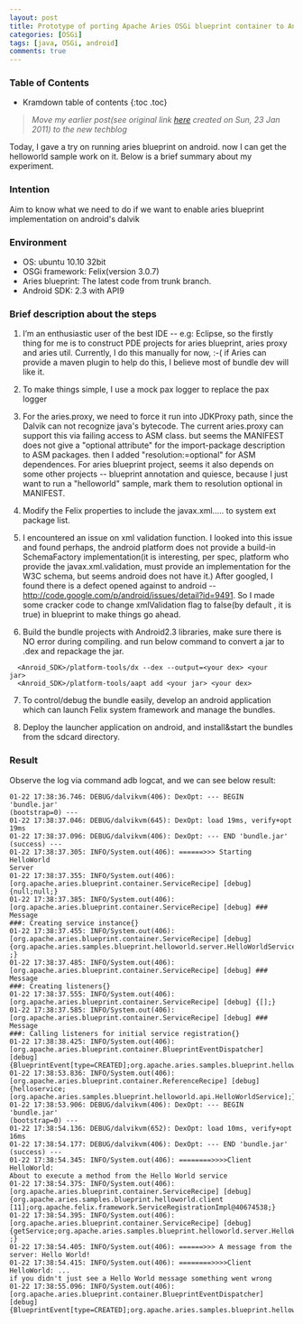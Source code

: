 ```yaml
---
layout: post
title: Prototype of porting Apache Aries OSGi blueprint container to Android 
categories: [OSGi]
tags: [java, OSGi, android]
comments: true
---
```


### Table of Contents

* Kramdown table of contents
{:toc .toc}

> *Move my earlier post(see original link [here](http://mail-archives.apache.org/mod_mbox/aries-dev/201101.mbox/%3CAANLkTi=xEX4OeDE_3MUUFUgvFk31x-f3nX+Ke_JECqJh@mail.gmail.com%3E) created on Sun, 23 Jan 2011) to the new techblog*

Today, I gave a try on running aries blueprint on android. now I can get the
helloworld sample work on it. Below is a brief summary about  my experiment.

### Intention

Aim to know what we need to do if we want to enable aries blueprint
implementation on android's dalvik

### Environment

- OS: ubuntu 10.10 32bit
- OSGi framework: Felix(version 3.0.7)
- Aries blueprint: The latest code from trunk branch.
- Android SDK: 2.3 with API9

### Brief description about the steps
1. I’m an enthusiastic user of the best IDE -- e.g: Eclipse, so the
firstly thing for me is to construct PDE projects for aries blueprint, aries
proxy and aries util. Currently, I do this manually for now, :-( if Aries
can provide a maven plugin to help do this, I believe most of bundle dev
will like it.

2. To make things simple, I use a mock pax logger to replace the pax
logger

3. For the aries.proxy, we need to force it run into JDKProxy path,
since the Dalvik can not recognize java's bytecode. The current aries.proxy
can support this via failing access to ASM class. but seems the MANIFEST
does not give a "optional attribute" for the import-package description to
ASM packages. then I added "resolution:=optional" for ASM dependences.
        For aries blueprint project, seems it also depends on some other
projects -- blueprint annotation and quiesce, because I just want to run a
"helloworld" sample, mark them to resolution optional in MANIFEST.

4. Modify the Felix properties to include the javax.xml..... to system
ext package list.

5. I encountered an issue on xml validation function. I looked into
this issue and found perhaps, the android platform does not provide a
build-in SchemaFactory implementation(it is interesting, per spec, platform
who provide the javax.xml.validation, must provide an implementation for the
W3C schema, but seems android does not have it.) After googled,  I found
there is a defect opened against to android --
http://code.google.com/p/android/issues/detail?id=9491. So I made some
cracker code to change xmlValidation flag to false(by default , it is true)
in blueprint to make things go ahead.

6. Build the bundle projects with Android2.3 libraries, make sure there
is NO error during compiling. and run below command to convert a jar to .dex
and repackage the jar.

```
  <Anroid_SDK>/platform-tools/dx --dex --output=<your dex> <your
jar>
  <Anroid_SDK>/platform-tools/aapt add <your jar> <your dex>
```

7. To control/debug the bundle easily, develop an android application
which can launch Felix system framework and manage the bundles.

8. Deploy the launcher application on android, and install&start the
bundles from the sdcard directory.

### Result

Observe the log via command adb logcat, and we can see below result:

```stdout
01-22 17:38:36.746: DEBUG/dalvikvm(406): DexOpt: --- BEGIN 'bundle.jar'
(bootstrap=0) ---
01-22 17:38:37.046: DEBUG/dalvikvm(645): DexOpt: load 19ms, verify+opt 19ms
01-22 17:38:37.096: DEBUG/dalvikvm(406): DexOpt: --- END 'bundle.jar'
(success) ---
01-22 17:38:37.305: INFO/System.out(406): ======>>> Starting HelloWorld
Server
01-22 17:38:37.355: INFO/System.out(406):
[org.apache.aries.blueprint.container.ServiceRecipe] [debug] {null;null;}
01-22 17:38:37.385: INFO/System.out(406):
[org.apache.aries.blueprint.container.ServiceRecipe] [debug] ### Message
###: Creating service instance{}
01-22 17:38:37.455: INFO/System.out(406):
[org.apache.aries.blueprint.container.ServiceRecipe] [debug]
{org.apache.aries.samples.blueprint.helloworld.server.HelloWorldServiceImpl@405f1088
;}
01-22 17:38:37.485: INFO/System.out(406):
[org.apache.aries.blueprint.container.ServiceRecipe] [debug] ### Message
###: Creating listeners{}
01-22 17:38:37.555: INFO/System.out(406):
[org.apache.aries.blueprint.container.ServiceRecipe] [debug] {[];}
01-22 17:38:37.585: INFO/System.out(406):
[org.apache.aries.blueprint.container.ServiceRecipe] [debug] ### Message
###: Calling listeners for initial service registration{}
01-22 17:38:38.425: INFO/System.out(406):
[org.apache.aries.blueprint.container.BlueprintEventDispatcher] [debug]
{BlueprintEvent[type=CREATED];org.apache.aries.samples.blueprint.helloworld.server;}
01-22 17:38:53.836: INFO/System.out(406):
[org.apache.aries.blueprint.container.ReferenceRecipe] [debug]
{helloservice;[org.apache.aries.samples.blueprint.helloworld.api.HelloWorldService];}
01-22 17:38:53.906: DEBUG/dalvikvm(406): DexOpt: --- BEGIN 'bundle.jar'
(bootstrap=0) ---
01-22 17:38:54.136: DEBUG/dalvikvm(652): DexOpt: load 10ms, verify+opt 16ms
01-22 17:38:54.177: DEBUG/dalvikvm(406): DexOpt: --- END 'bundle.jar'
(success) ---
01-22 17:38:54.345: INFO/System.out(406): ========>>>>Client HelloWorld:
About to execute a method from the Hello World service
01-22 17:38:54.375: INFO/System.out(406):
[org.apache.aries.blueprint.container.ServiceRecipe] [debug]
{org.apache.aries.samples.blueprint.helloworld.client
[11];org.apache.felix.framework.ServiceRegistrationImpl@40674538;}
01-22 17:38:54.395: INFO/System.out(406):
[org.apache.aries.blueprint.container.ServiceRecipe] [debug]
{getService;org.apache.aries.samples.blueprint.helloworld.server.HelloWorldServiceImpl@405f1088
;}
01-22 17:38:54.405: INFO/System.out(406): ======>>> A message from the
server: Hello World!
01-22 17:38:54.415: INFO/System.out(406): ========>>>>Client HelloWorld: ...
if you didn't just see a Hello World message something went wrong
01-22 17:38:55.096: INFO/System.out(406):
[org.apache.aries.blueprint.container.BlueprintEventDispatcher] [debug]
{BlueprintEvent[type=CREATED];org.apache.aries.samples.blueprint.helloworld.client;}
```
